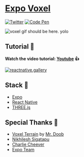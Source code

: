 # [Expo Voxel](https://threejs.org/examples/?q=mine#webgl_geometry_minecraft_ao)
[![Twitter](https://img.shields.io/badge/twitter-@baconbrix-55acee.svg?maxAge=2592000)](http://twitter.com/baconbrix)
[![Code Pen](https://img.shields.io/badge/CodePen-EvanBacon-000000.svg?maxAge=2592000)](http://codepen.io/EvanBacon/)

![voxel gif should be here. yolo](/demo.gif?raw=true "Preview Gif 😀 ...I love you")

## Tutorial 🍎

**Watch the video tutorial: [Youtube](https://youtu.be/H-4t-srSSvI) 👍**

[![reactnative.gallery](https://img.shields.io/badge/reactnative.gallery-%F0%9F%8E%AC-green.svg)](https://reactnative.gallery/EvanBacon/expo-voxel)

## Stack 🥞

- [Expo](http://expo.io)
- [React Native](https://facebook.github.io/react-native/)
- [THREE.js](https://threejs.org/)

## Special Thanks 🙏

- [Voxel Terrain](https://threejs.org/examples/?q=mine#webgl_geometry_minecraft_ao) by [Mr. Doob](https://github.com/mrdoob)
- [Nikhilesh Sigatapu](https://github.com/nikki93)
- [Charlie Cheever](https://github.com/ccheever)
- [Expo Team](https://twitter.com/expo_io)